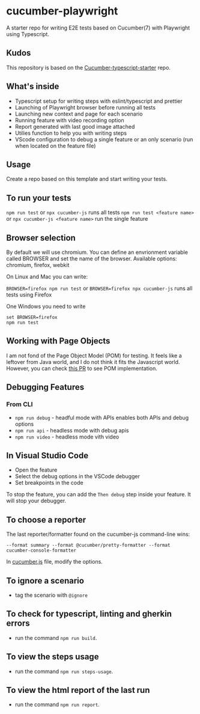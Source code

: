 # cucumber-playwright

A starter repo for writing E2E tests based on Cucumber(7) with Playwright using Typescript.

## Kudos

This repository is based on the [Cucumber-typescript-starter](https://github.com/hdorgeval/cucumber7-ts-starter/blob/main/package.json) repo.

## What's inside

- Typescript setup for writing steps with eslint/typescript and prettier
- Launching of Playwright browser before running all tests
- Launching new context and page for each scenario
- Running feature with video recording option
- Report generated with last good image attached
- Utilies function to help you with writing steps
- VScode configuration to debug a single feature or an only scenario (run when located on the feature file)

## Usage

Create a repo based on this template and start writing your tests.

## To run your tests

`npm run test` or `npx cucumber-js` runs all tests
`npm run test <feature name>` or `npx cucumber-js <feature name>` run the single feature

## Browser selection

By default we will use chromium. You can define an envrionment variable called BROWSER and
set the name of the browser. Available options: chromium, firefox, webkit

On Linux and Mac you can write:

`BROWSER=firefox npm run test` or `BROWSER=firefox npx cucumber-js` runs all tests using Firefox

One Windows you need to write

```
set BROWSER=firefox
npm run test
```

## Working with Page Objects

I am not fond of the Page Object Model (POM) for testing. It feels like a leftover from Java world, and I do not think it fits the Javascript world. However, you can check [this PR](https://github.com/Tallyb/cucumber-playwright/pull/95/files) to see POM implementation.

## Debugging Features

### From CLI

- `npm run debug` - headful mode with APIs enables both APIs and debug options
- `npm run api` - headless mode with debug apis
- `npm run video` - headless mode vith video

## In Visual Studio Code

- Open the feature
- Select the debug options in the VSCode debugger
- Set breakpoints in the code

To stop the feature, you can add the `Then debug` step inside your feature. It will stop your debugger.

## To choose a reporter

The last reporter/formatter found on the cucumber-js command-line wins:

```text
--format summary --format @cucumber/pretty-formatter --format cucumber-console-formatter
```

In [cucumber.js](cucumber.js) file, modify the options.

## To ignore a scenario

- tag the scenario with `@ignore`

## To check for typescript, linting and gherkin errors

- run the command `npm run build`.

## To view the steps usage

- run the command `npm run steps-usage`.

## To view the html report of the last run

- run the command `npm run report`.
